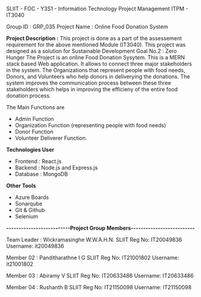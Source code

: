 SLIIT - FOC - Y3S1 - Information Technology Project Management
ITPM - IT3040

Group ID : GRP_035
Project Name : Online Food Donation System

<b>Project Description :</b> 
This project is done as a part of the assessement requirement for the above mentioned Module (IT3040). 
This project was designed as a solution for Sustainable Development Goal No.2 : Zero Hunger
The Project is an online Food Donation Sysytem. This is a MERN stack based Web application. It allows to connect three major stakeholders in the system. The Organizations that represent people with food needs, Donors, and Volunteers who help donors in deliverying the donations. The system improves the communication process between these three stakeholders which helps in improving the efficieny of the entire food donation process.

The Main Functions are 
- Admin Function
- Organization Function (representing people with food needs)
- Donor Function
- Volunteer Deliverer Function.

<b>Technologies User</b>
- Frontend : React.js
- Backend : Node.js and Express.js
- Database : MongoDB

<b>Other Tools</b>
- Azure Boards
- Sonarqube
- Git & Github
- Selenium

<b>--------------------------Project Group Members--------------------------</b>

Team Leader : Wickramasinghe W.W.A.H.N.
SLIIT Reg No: IT20049836
Username: it20049836

Member 02 : Panditharathne I G
SLIIT Reg No: IT21001802
Username: it21001802

Member 03 : Abiramy V
SLIIT Reg No: IT20633486
Username: IT20633486

Member 04 : Rushanth B
SLIIT Reg No: IT21150098
Username: IT21150098
